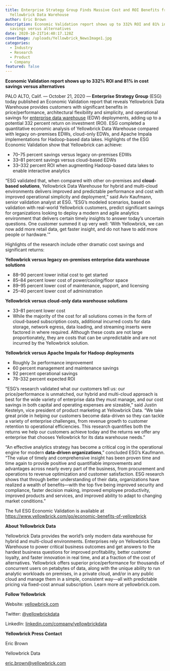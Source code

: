 ```yaml
---
title: Enterprise Strategy Group Finds Massive Cost and ROI Benefits from
  Yellowbrick Data Warehouse
author: Eric Brown
description: Economic Validation report shows up to 332% ROI and 81% in cost
  savings versus alternatives
date: 2020-10-21T14:40:17.128Z
coverImage: /uploads/Yellowbrick_NewsImage1.jpg
categories:
  - Industry
  - Research
  - Product
  - Company
featured: false
---
```

**Economic Validation report shows up to 332% ROI and 81% in cost savings versus alternatives**

PALO ALTO, Calif. — October 21, 2020 — **Enterprise Strategy Group** (ESG) today published an Economic Validation report that reveals Yellowbrick Data Warehouse provides customers with significant benefits in price/performance, architectural flexibility and simplicity, and operational savings for [enterprise data warehouse](https://www.yellowbrick.com/press-releases/yellowbrick-and-icedq-partner-to-provide-data-integrity-in-enterprise-data-warehouses/) (EDW) deployments, adding up to a potential 332 percent return on investment (ROI). ESG completed a quantitative economic analysis of Yellowbrick Data Warehouse compared with legacy on-premises EDWs, cloud-only EDWs, and Apache Impala implementations for Hadoop-based data lakes. Highlights of the ESG Economic Validation show that Yellowbrick can achieve:

* 70–75 percent savings versus legacy on-premises EDWs
* 33–81 percent savings versus cloud-based EDWs
* 33–332 percent ROI when augmenting Hadoop-based data lakes to enable interactive analytics

“ESG validated that, when compared with other on-premises and **cloud-based solutions**, Yellowbrick Data Warehouse for hybrid and multi-cloud environments delivers improved and predictable performance and cost with improved operational simplicity and deployment,” said Aviv Kaufmann, senior validation analyst at ESG. “ESG’s modeled scenarios, based on validation with real-world Yellowbrick customers, predict significant savings for organizations looking to deploy a modern and agile analytics environment that delivers certain timely insights to answer today’s uncertain questions. One customer summed it up very well: ‘With Yellowbrick, we can now add more retail data, get faster insight, and do not have to add more people or hardware.’”

Highlights of the research include other dramatic cost savings and significant returns:

**Yellowbrick versus legacy on-premises enterprise data warehouse solutions**

* 88–90 percent lower initial cost to get started
* 85–84 percent lower cost of power/cooling/floor space
* 89–95 percent lower cost of maintenance, support, and licensing
* 25–40 percent lower cost of administration

**Yellowbrick versus cloud-only data warehouse solutions**

* 33–81 percent lower cost
* While the majority of the cost for all solutions comes in the form of cloud-based subscription costs, additional incurred costs for data storage, network egress, data loading, and streaming inserts were factored in where required. Although these costs are not large proportionately, they are costs that can be unpredictable and are not incurred by the Yellowbrick solution.

**Yellowbrick versus Apache Impala for Hadoop deployments**

* Roughly 3x performance improvement
* 60 percent management and maintenance savings
* 92 percent operational savings
* 78–332 percent expected ROI

“ESG’s research validated what our customers tell us: our price/performance is unmatched, our hybrid and multi-cloud approach is best for the wide variety of enterprise data they must manage, and our cost savings in both capital and operating expenses are sizeable,” said Justin Kestelyn, vice president of product marketing at Yellowbrick Data. “We take great pride in helping our customers become data-driven so they can tackle a variety of enterprise challenges, from revenue growth to customer retention to operational efficiencies. This research quantifies both the returns we help our customers achieve today and the returns we offer any enterprise that chooses Yellowbrick for its data warehouse needs.”

“An effective analytics strategy has become a critical cog in the operational engine for modern **data-driven organizations**,” concluded ESG’s Kaufmann. “The value of timely and comprehensive insight has been proven time and time again to provide positive and quantifiable improvements and advantages across nearly every part of the business, from procurement and operations to revenue optimization and customer satisfaction. ESG research shows that through better understanding of their data, organizations have realized a wealth of benefits—with the top five being improved security and compliance, faster decision making, improved employee productivity, improved products and services, and improved ability to adapt to changing market conditions.”

The full ESG Economic Validation is available at https://www.yellowbrick.com/go/economic-benefits-of-yellowbrick

**About Yellowbrick Data**

Yellowbrick Data provides the world’s only modern data warehouse for hybrid and multi-cloud environments. Enterprises rely on Yellowbrick Data Warehouse to power critical business outcomes and get answers to the hardest business questions for improved profitability, better customer loyalty, and faster innovation in real time, and at a fraction of the cost of alternatives. Yellowbrick offers superior price/performance for thousands of concurrent users on petabytes of data, along with the unique ability to run analytic workloads on premises, in a private cloud, and/or in any public cloud and manage them in a simple, consistent way—all with predictable pricing via fixed-cost annual subscription. Learn more at yellowbrick.com.

**Follow Yellowbrick**

Website: [yellowbrick.com](https://www.yellowbrick.com/)

Twitter: [@yellowbrickdata](https://twitter.com/YellowbrickData)

LinkedIn: [linkedin.com/company/yellowbrickdata](https://www.linkedin.com/company/yellowbrickdata/)

**Yellowbrick Press Contact**

Eric Brown

Yellowbrick Data

eric.brown@yellowbrick.com